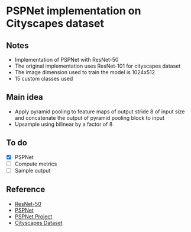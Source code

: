 # PSPNet implementation on Cityscapes dataset

## Notes
* Implementation of PSPNet with ResNet-50
* The original implementation uses ResNet-101 for cityscapes dataset 
* The image dimension used to train the model is 1024x512
* 15 custom classes used

## Main idea
* Apply pyramid pooling to feature maps of output stride 8 of input size and concatenate the output of pyramid pooling block to input 
* Upsample using bilinear by a factor of 8

## To do
- [x] PSPNet
- [ ] Compute metrics
- [ ] Sample output

## Reference
* [ResNet-50](https://arxiv.org/abs/1512.03385)
* [PSPNet](https://arxiv.org/pdf/1612.01105.pdf)
* [PSPNet Project](https://hszhao.github.io/projects/pspnet/index.html)
* [Cityscapes Dataset](https://www.cityscapes-dataset.com/)
